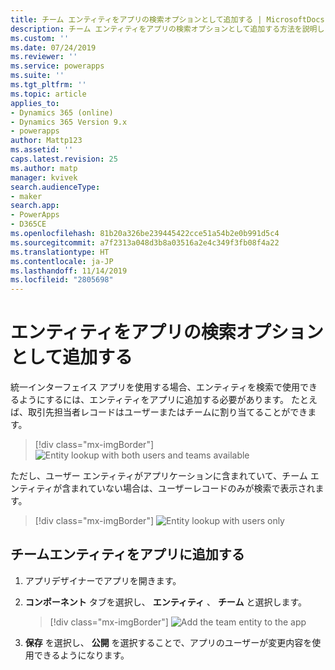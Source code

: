 ```yaml
---
title: チーム エンティティをアプリの検索オプションとして追加する | MicrosoftDocs
description: チーム エンティティをアプリの検索オプションとして追加する方法を説明します
ms.custom: ''
ms.date: 07/24/2019
ms.reviewer: ''
ms.service: powerapps
ms.suite: ''
ms.tgt_pltfrm: ''
ms.topic: article
applies_to:
- Dynamics 365 (online)
- Dynamics 365 Version 9.x
- powerapps
author: Mattp123
ms.assetid: ''
caps.latest.revision: 25
ms.author: matp
manager: kvivek
search.audienceType:
- maker
search.app:
- PowerApps
- D365CE
ms.openlocfilehash: 81b20a326be239445422cce51a54b2e0b991d5c4
ms.sourcegitcommit: a7f2313a048d3b8a03516a2e4c349f3fb08f4a22
ms.translationtype: HT
ms.contentlocale: ja-JP
ms.lasthandoff: 11/14/2019
ms.locfileid: "2805698"
---
```

# <a name="add-an-entity-as-a-lookup-option-in-your-app"></a>エンティティをアプリの検索オプションとして追加する

統一インターフェイス アプリを使用する場合、エンティティを検索で使用できるようにするには、エンティティをアプリに追加する必要があります。 たとえば、取引先担当者レコードはユーザーまたはチームに割り当てることができます。  

> [!div class="mx-imgBorder"] 
> ![](media/entity-lookup-teams.png "Entity lookup with both users and teams available")

ただし、ユーザー エンティティがアプリケーションに含まれていて、チーム エンティティが含まれていない場合は、ユーザーレコードのみが検索で表示されます。 

> [!div class="mx-imgBorder"] 
> ![](media/entity-lookup-user-only.png "Entity lookup with users only")

## <a name="add-the-team-entity-to-an-app"></a>チームエンティティをアプリに追加する

1. アプリデザイナーでアプリを開きます。 
2. **コンポーネント** タブを選択し、 **エンティティ** 、 **チーム** と選択します。    

    > [!div class="mx-imgBorder"] 
    > ![](media/add-team-entity-app.png "Add the team entity to the app")

3. **保存** を選択し、 **公開** を選択することで、アプリのユーザーが変更内容を使用できるようになります。   

